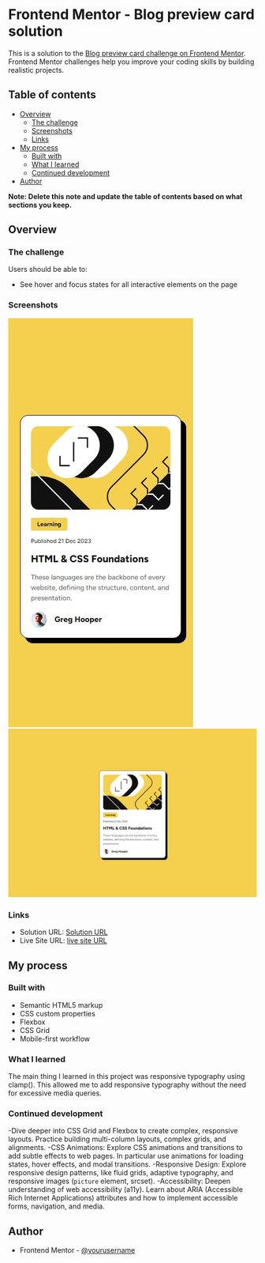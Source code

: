 # Frontend Mentor - Blog preview card solution

This is a solution to the [Blog preview card challenge on Frontend Mentor](https://www.frontendmentor.io/challenges/blog-preview-card-ckPaj01IcS). Frontend Mentor challenges help you improve your coding skills by building realistic projects. 

## Table of contents

- [Overview](#overview)
  - [The challenge](#the-challenge)
  - [Screenshots](#screenshots)
  - [Links](#links)
- [My process](#my-process)
  - [Built with](#built-with)
  - [What I learned](#what-i-learned)
  - [Continued development](#continued-development)
- [Author](#author)

**Note: Delete this note and update the table of contents based on what sections you keep.**

## Overview

### The challenge

Users should be able to:

- See hover and focus states for all interactive elements on the page

### Screenshots

![Mobile Screenshot](./screenshots/mobile-screenshot.jpeg)
![Desktop Screenshot](./screenshots/desktop-screenshot.jpeg)

### Links

- Solution URL: [Solution URL](https://github.com/alexrtm/blog-preview-card)
- Live Site URL: [live site URL](https://alexrtm.github.io/blog-preview-card)

## My process

### Built with

- Semantic HTML5 markup
- CSS custom properties
- Flexbox
- CSS Grid
- Mobile-first workflow

### What I learned
The main thing I learned in this project was responsive typography using clamp(). This allowed me to add responsive typography without the need for excessive media queries. 

### Continued development

-Dive deeper into CSS Grid and Flexbox to create complex, responsive layouts. Practice building multi-column layouts, complex grids, and alignments.
-CSS Animations: Explore CSS animations and transitions to add subtle effects to web pages. In particular use animations for loading states, hover effects, and modal transitions.
-Responsive Design: Explore responsive design patterns, like fluid grids, adaptive typography, and responsive images (`picture` element, srcset).
-Accessibility: Deepen understanding of web accessibility (a11y). Learn about ARIA (Accessible Rich Internet Applications) attributes and how to implement accessible forms, navigation, and media.

## Author

- Frontend Mentor - [@yourusername](https://www.frontendmentor.io/profile/yourusername)

